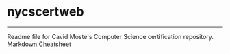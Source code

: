 # nycscertweb
***
Readme file for Cavid Moste's Computer Science certification repository.  
[Markdown Cheatsheet](https://docs.github.com/en/get-started/writing-on-github/getting-started-with-writing-and-formatting-on-github/basic-writing-and-formatting-syntax)
